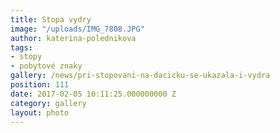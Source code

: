 ```yaml
---
title: Stopa vydry
image: "/uploads/IMG_7808.JPG"
author: katerina-polednikova
tags:
- stopy
- pobytové znaky
gallery: /news/pri-stopovani-na-dacicku-se-ukazala-i-vydra
position: 111
date: 2017-02-05 10:11:25.000000000 Z
category: gallery
layout: photo
---
```

